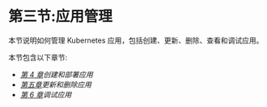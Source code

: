 # 第三节:应用管理

本节说明如何管理 Kubernetes 应用，包括创建、更新、删除、查看和调试应用。

本节包含以下章节:

*   [*第 4 章*](04.html#_idTextAnchor049)*创建和部署应用*
*   [*第五章*](05.html#_idTextAnchor055)*更新和删除应用*
*   [*第 6 章*](06.html#_idTextAnchor064)*调试应用*